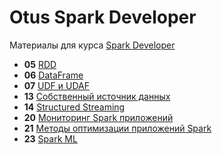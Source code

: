 # Otus Spark Developer

Материалы для курса [Spark Developer](https://otus.ru/lessons/spark/)

- **05** [RDD](lesson-05)
- **06** [DataFrame](lesson-06)
- **07** [UDF и UDAF](lesson-07)
- **13** [Собственный источник данных](lesson-13)
- **14** [Structured Streaming](lesson-14)
- **20** [Мониторинг Spark приложений](lesson-20)
- **21** [Методы оптимизации приложений Spark](lesson-21)
- **23** [Spark ML](lesson-23)
